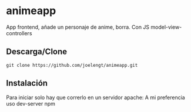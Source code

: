 # animeapp
App frontend, añade un personaje de anime, borra. Con JS model-view-controllers

## Descarga/Clone
```
git clone https://github.com/joelengt/animeapp.git
```

## Instalación
Para iniciar solo hay que correrlo en un servidor apache:
A mi preferencia uso dev-server npm
